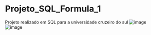 # Projeto_SQL_Formula_1
Projeto realizado em SQL para a universidade cruzeiro do sul
![image](https://user-images.githubusercontent.com/100098820/184253313-1bcc4801-b821-41db-a733-7d3e00268bc4.png)
![image](https://user-images.githubusercontent.com/100098820/184253337-b5676397-2b15-4f07-8085-c2a3fecf7bab.png)
